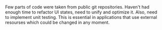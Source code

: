 Few parts of code were taken from public git repositories. 
Haven't had enough time to refactor UI states, need to unify and optimize it.
Also, need to implement unit testing.
This is essential in applications that use external resourses which could be changed in any moment.
